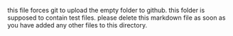 this file forces git to upload the empty folder to github.
this folder is supposed to contain test files.
please delete this markdown file as soon as you have added any other files 
to this directory.